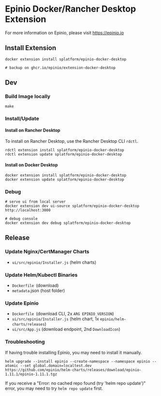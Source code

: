 # Epinio Docker/Rancher Desktop Extension

For more information on Epinio, please visit https://epinio.io

## Install Extension

    docker extension install splatform/epinio-docker-desktop

    # backup on ghcr.io/epinio/extension-docker-desktop

## Dev

### Build Image locally

    make

### Install/Update

#### Install on Rancher Desktop

To install on Rancher Desktop, use the Rancher Desktop CLI `rdctl`.

    rdctl extension install splatform/epinio-docker-desktop
    rdctl extension update splatform/epinio-docker-desktop

#### Install on Docker Desktop

    docker extension install splatform/epinio-docker-desktop
    docker extension update splatform/epinio-docker-desktop

### Debug

    # serve ui from local server
    docker extension dev ui-source splatform/epinio-docker-desktop http://localhost:3000

    # debug console
    docker extension dev debug splatform/epinio-docker-desktop

## Release

### Update Nginx/CertManager Charts

* `ui/src/epinio/Installer.js` (helm charts)

### Update Helm/Kubectl Binaries

* `Dockerfile `(download)
* `metadata`.json (host folder)

### Update Epinio

* `Dockerfile `(download CLI, 2x `ARG EPINIO_VERSION`)
* `ui/src/epinio/Installer.js` (helm chart, 1x `epinio/helm-charts/releases`)
* `ui/src/App.js` (download endpoint, 2nd `DownloadIcon`)

### Troubleshooting

If having trouble installing Epinio, you may need to install it manually.

```
helm upgrade --install epinio --create-namespace --namespace epinio --atomic --set global.domain=localtest.dev https://github.com/epinio/helm-charts/releases/download/epinio-1.11.1/epinio-1.11.1.tgz
```

If you receive a "Error: no cached repo found (try 'helm repo update')" error, you may need to try `helm repo update` first.